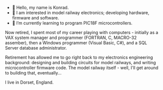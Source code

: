 - 👋 Hello, my name is Konrad.
- 👀 I am interested in model railway electronics; developing hardware, firmware and software.
- 🌱 I’m currently learning to program PIC18F microcontrollers.

<!---
Syspixie/Syspixie is a ✨ special ✨ repository because its `README.md` (this file) appears on your GitHub profile.
You can click the Preview link to take a look at your changes.
--->

Now retired, I spent most of my career playing with computers - initially as a VAX system manager and programmer
(FORTRAN, C, MACRO-32 assember), then a Windows programmer (Visual Basic, C#), and a SQL Server database
administrator.

Retirement has allowed me to go right back to my electronics engineering background: designing and building circuits
for model railways, and writing microcontroller firmware code.  The model railway itself - well, I'll get around to
building that, eventually...

I live in Dorset, England.
